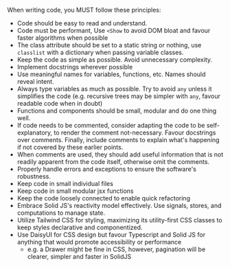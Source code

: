 When writing code, you MUST follow these principles:
- Code should be easy to read and understand.
- Code must be performant, Use `<Show` to avoid DOM bloat and favour faster algorithms when possible
- The class attribute should be set to a static string or nothing, use `classlist` with a dictionary when passing variable classes.
- Keep the code as simple as possible. Avoid unnecessary complexity.
- Implement docstrings wherever possible
- Use meaningful names for variables, functions, etc. Names should reveal intent.
- Always type variables as much as possible. Try to avoid `any` unless it simplifies the code (e.g. recursive trees may be simpler with `any`, favour readable code when in doubt)
- Functions and components should be small, modular and do one thing well.
- If code needs to be commented, consider adapting the code to be self-explanatory, to render the comment not-necessary. Favour docstrings over comments. Finally, include comments to explain what's happening if not covered by these earlier points.
- When comments are used, they should add useful information that is not readily apparent from the code itself, otherwise omit the comments.
- Properly handle errors and exceptions to ensure the software's robustness.
- Keep code in small individual files
- Keep code in small modular jsx functions
- Keep the code loosely connected to enable quick refactoring
- Embrace Solid JS's reactivity model effectively. Use signals, stores, and computations to manage state.
- Utilize Tailwind CSS for styling, maximizing its utility-first CSS classes to keep styles declarative and componentized.
- Use DaisyUI for CSS design but favour Typescript and Solid JS for anything that would promote accessibility or performance
    - e.g. a Drawer might be fine in CSS, however, pagination will be clearer, simpler and faster in SolidJS



